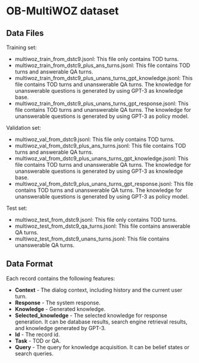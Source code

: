 # OB-MultiWOZ dataset

## Data Files
Training set:
- multiwoz_train_from_dstc9.jsonl: This file only contains TOD turns.
- multiwoz_train_from_dstc9_plus_ans_turns.jsonl: This file contains TOD turns and answerable QA turns.
- multiwoz_train_from_dstc9_plus_unans_turns_gpt_knowledge.jsonl: This file contains TOD turns and unanswerable QA turns. The knowledge for unanswerable questions is generated by using GPT-3 as knowledge base.
- multiwoz_train_from_dstc9_plus_unans_turns_gpt_response.jsonl: This file contains TOD turns and unanswerable QA turns. The knowledge for unanswerable questions is generated by using GPT-3 as policy model. 

Validation set:
- multiwoz_val_from_dstc9.jsonl: This file only contains TOD turns.
- multiwoz_val_from_dstc9_plus_ans_turns.jsonl: This file contains TOD turns and answerable QA turns.
- multiwoz_val_from_dstc9_plus_unans_turns_gpt_knowledge.jsonl: This file contains TOD turns and unanswerable QA turns. The knowledge for unanswerable questions is generated by using GPT-3 as knowledge base.
- multiwoz_val_from_dstc9_plus_unans_turns_gpt_response.jsonl: This file contains TOD turns and unanswerable QA turns. The knowledge for unanswerable questions is generated by using GPT-3 as policy model. 

Test set:
- multiwoz_test_from_dstc9.jsonl: This file only contains TOD turns.
- multiwoz_test_from_dstc9_qa_turns.jsonl: This file contains answerable QA turns.
- multiwoz_test_from_dstc9_unans_turns.jsonl: This file contains unanswerable QA turns.

## Data Format
Each record contains the following features:
- **Context** - The dialog context, including history and the current user turn.
- **Response** - The system response.
- **Knowledge** - Generated knowledge. 
- **Selected_knowledge** - The selected knowledge for response generation. It can be database results, search engine retrieval results, and knowledge generated by GPT-3.
- **Id** - The record id.
- **Task** - TOD or QA.
- **Query** - The query for knowledge acquisition. It can be belief states or search queries.
